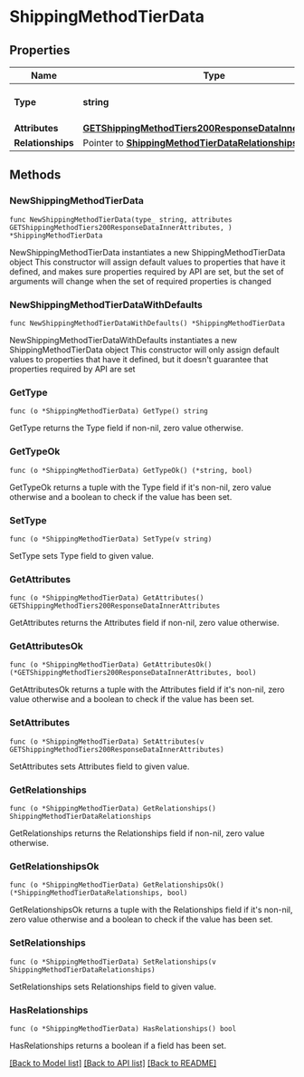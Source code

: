 # ShippingMethodTierData

## Properties

Name | Type | Description | Notes
------------ | ------------- | ------------- | -------------
**Type** | **string** | The resource&#39;s type | [default to "shipping_method_tiers"]
**Attributes** | [**GETShippingMethodTiers200ResponseDataInnerAttributes**](GETShippingMethodTiers200ResponseDataInnerAttributes.md) |  | 
**Relationships** | Pointer to [**ShippingMethodTierDataRelationships**](ShippingMethodTierDataRelationships.md) |  | [optional] 

## Methods

### NewShippingMethodTierData

`func NewShippingMethodTierData(type_ string, attributes GETShippingMethodTiers200ResponseDataInnerAttributes, ) *ShippingMethodTierData`

NewShippingMethodTierData instantiates a new ShippingMethodTierData object
This constructor will assign default values to properties that have it defined,
and makes sure properties required by API are set, but the set of arguments
will change when the set of required properties is changed

### NewShippingMethodTierDataWithDefaults

`func NewShippingMethodTierDataWithDefaults() *ShippingMethodTierData`

NewShippingMethodTierDataWithDefaults instantiates a new ShippingMethodTierData object
This constructor will only assign default values to properties that have it defined,
but it doesn't guarantee that properties required by API are set

### GetType

`func (o *ShippingMethodTierData) GetType() string`

GetType returns the Type field if non-nil, zero value otherwise.

### GetTypeOk

`func (o *ShippingMethodTierData) GetTypeOk() (*string, bool)`

GetTypeOk returns a tuple with the Type field if it's non-nil, zero value otherwise
and a boolean to check if the value has been set.

### SetType

`func (o *ShippingMethodTierData) SetType(v string)`

SetType sets Type field to given value.


### GetAttributes

`func (o *ShippingMethodTierData) GetAttributes() GETShippingMethodTiers200ResponseDataInnerAttributes`

GetAttributes returns the Attributes field if non-nil, zero value otherwise.

### GetAttributesOk

`func (o *ShippingMethodTierData) GetAttributesOk() (*GETShippingMethodTiers200ResponseDataInnerAttributes, bool)`

GetAttributesOk returns a tuple with the Attributes field if it's non-nil, zero value otherwise
and a boolean to check if the value has been set.

### SetAttributes

`func (o *ShippingMethodTierData) SetAttributes(v GETShippingMethodTiers200ResponseDataInnerAttributes)`

SetAttributes sets Attributes field to given value.


### GetRelationships

`func (o *ShippingMethodTierData) GetRelationships() ShippingMethodTierDataRelationships`

GetRelationships returns the Relationships field if non-nil, zero value otherwise.

### GetRelationshipsOk

`func (o *ShippingMethodTierData) GetRelationshipsOk() (*ShippingMethodTierDataRelationships, bool)`

GetRelationshipsOk returns a tuple with the Relationships field if it's non-nil, zero value otherwise
and a boolean to check if the value has been set.

### SetRelationships

`func (o *ShippingMethodTierData) SetRelationships(v ShippingMethodTierDataRelationships)`

SetRelationships sets Relationships field to given value.

### HasRelationships

`func (o *ShippingMethodTierData) HasRelationships() bool`

HasRelationships returns a boolean if a field has been set.


[[Back to Model list]](../README.md#documentation-for-models) [[Back to API list]](../README.md#documentation-for-api-endpoints) [[Back to README]](../README.md)


